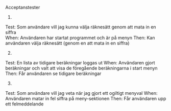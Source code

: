 Acceptanstester 

1.
Test: Som användare vill jag kunna välja räknesätt genom att mata in en siffra                                                                              
When: Användaren har startat programmet och är på menyn 
Then: Kan användaren välja räknesätt (genom en att mata in en siffra)

2. 
Test: En lista av tidigare beräkningar loggas ut
When: Användaren gjort beräkningar och valt att visa de föregående beräkningarna i start menyn 
Then: Får användaren se tidigare beräkningar

3. 
Test: Som användare vill jag veta när jag gjort ett ogiltigt menyval
When: Användaren matar in fel siffra på meny-sektionen
Then: Får användaren upp ett felmeddelande 
